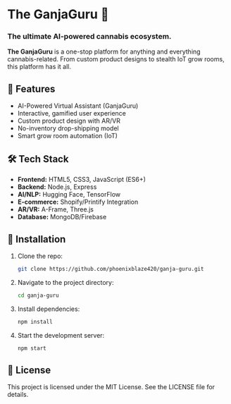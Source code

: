 # The GanjaGuru 🌿
### The ultimate AI-powered cannabis ecosystem.

**The GanjaGuru** is a one-stop platform for anything and everything cannabis-related. From custom product designs to stealth IoT grow rooms, this platform has it all.

## 🚀 Features
- AI-Powered Virtual Assistant (GanjaGuru)
- Interactive, gamified user experience
- Custom product design with AR/VR
- No-inventory drop-shipping model
- Smart grow room automation (IoT)

## 🛠️ Tech Stack
- **Frontend:** HTML5, CSS3, JavaScript (ES6+)
- **Backend:** Node.js, Express
- **AI/NLP:** Hugging Face, TensorFlow
- **E-commerce:** Shopify/Printify Integration
- **AR/VR:** A-Frame, Three.js
- **Database:** MongoDB/Firebase

## 🚧 Installation
1. Clone the repo:
   ```bash
   git clone https://github.com/phoenixblaze420/ganja-guru.git
   ```
2. Navigate to the project directory:
   ```bash
   cd ganja-guru
   ```
3. Install dependencies:
   ```bash
   npm install
   ```
4. Start the development server:
   ```bash
   npm start
   ```

## 📜 License
This project is licensed under the MIT License. See the LICENSE file for details.